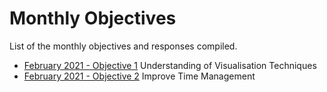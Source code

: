 # Monthly Objectives

List of the monthly objectives and responses compiled.

- [February 2021 - Objective 1](feb21-1.md) Understanding of Visualisation Techniques
- [February 2021 - Objective 2](feb21-2.md) Improve Time Management
